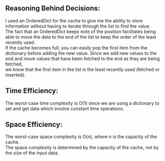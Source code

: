 
## Reasoning Behind Decisions:
I used an OrderedDict for the cache to give me the ability to store information without having to iterate through the list to find the value. \
The fact that an OrderedDict keeps note of the position facilitates being able to move the data to the end of the list to keep the order of the least recently used. \
If the cache becomes full, you can easily pop the first item from the dictionary before adding the new value. Since we add new values to the end and move values that have been fetched to the end as they are being fetched, \
we know that the first item in the list is the least recently used (fetched or inserted).

## Time Efficiency:
The worst-case time complexity is O(1) since we are using a dictionary to set and get data which involve constant time operations.

## Space Efficiency:
The worst-case space complexity is O(n), where n is the capacity of the cache. \
The space complexity is determined by the capacity of the cache, not by the size of the input data.